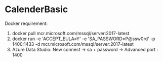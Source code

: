 # CalenderBasic
Docker requirement:
1. docker pull mcr.microsoft.com/mssql/server:2017-latest
2. docker run -e 'ACCEPT_EULA=Y' -e 'SA_PASSWORD=P@ssw0rd' -p 1400:1433 -d mcr.microsoft.com/mssql/server:2017-latest
3. Azure Data Studio: New connect -> sa + password -> Advanced port : 1400